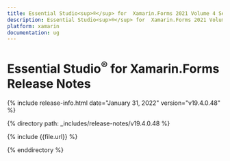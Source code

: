 ```yaml
---
title: Essential Studio<sup>®</sup> for  Xamarin.Forms 2021 Volume 4 Service Pack Release Notes  
description: Essential Studio<sup>®</sup> for  Xamarin.Forms 2021 Volume 4 Service Pack Release Notes  
platform: xamarin
documentation: ug
---
```


# Essential Studio<sup>®</sup> for  Xamarin.Forms  Release Notes  

{% include release-info.html date="January 31, 2022"  version="v19.4.0.48" %} 

{% directory path: _includes/release-notes/v19.4.0.48 %}

{% include {{file.url}} %}

{% enddirectory %}